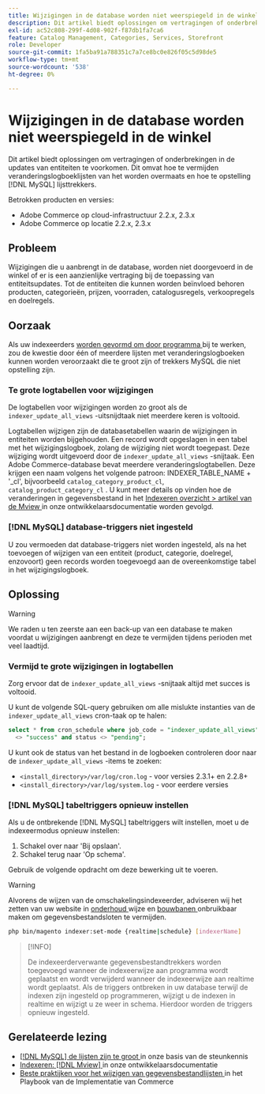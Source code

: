 ```yaml
---
title: Wijzigingen in de database worden niet weerspiegeld in de winkel
description: Dit artikel biedt oplossingen om vertragingen of onderbrekingen in de updates van entiteiten te voorkomen. Dit omvat hoe te om veranderingslogboeklijsten te vermijden van het krijgen van overmaatse en hoe te opstelling  [!DNL MySQL]  lijsttrekkers.
exl-id: ac52c808-299f-4d08-902f-f87db1fa7ca6
feature: Catalog Management, Categories, Services, Storefront
role: Developer
source-git-commit: 1fa5ba91a788351c7a7ce8bc0e826f05c5d98de5
workflow-type: tm+mt
source-wordcount: '538'
ht-degree: 0%

---
```


# Wijzigingen in de database worden niet weerspiegeld in de winkel

Dit artikel biedt oplossingen om vertragingen of onderbrekingen in de updates van entiteiten te voorkomen. Dit omvat hoe te vermijden veranderingslogboeklijsten van het worden overmaats en hoe te opstelling [!DNL MySQL] lijsttrekkers.

Betrokken producten en versies:

* Adobe Commerce op cloud-infrastructuur 2.2.x, 2.3.x
* Adobe Commerce op locatie 2.2.x, 2.3.x

## Probleem

Wijzigingen die u aanbrengt in de database, worden niet doorgevoerd in de winkel of er is een aanzienlijke vertraging bij de toepassing van entiteitsupdates. Tot de entiteiten die kunnen worden beïnvloed behoren producten, categorieën, prijzen, voorraden, catalogusregels, verkoopregels en doelregels.

## Oorzaak

Als uw indexeerders [ worden gevormd om door programma ](https://devdocs.magento.com/guides/v2.3/config-guide/cli/config-cli-subcommands-index.html#configure-indexers) bij te werken, zou de kwestie door één of meerdere lijsten met veranderingslogboeken kunnen worden veroorzaakt die te groot zijn of trekkers MySQL die niet opstelling zijn.

### Te grote logtabellen voor wijzigingen

De logtabellen voor wijzigingen worden zo groot als de `indexer_update_all_views` -uitsnijdtaak niet meerdere keren is voltooid.

Logtabellen wijzigen zijn de databasetabellen waarin de wijzigingen in entiteiten worden bijgehouden. Een record wordt opgeslagen in een tabel met het wijzigingslogboek, zolang de wijziging niet wordt toegepast. Deze wijziging wordt uitgevoerd door de `indexer_update_all_views` -snijtaak. Een Adobe Commerce-database bevat meerdere veranderingslogtabellen. Deze krijgen een naam volgens het volgende patroon: INDEXER\_TABLE\_NAME + &#39;\_cl&#39;, bijvoorbeeld `catalog_category_product_cl`, `catalog_product_category_cl` . U kunt meer details op vinden hoe de veranderingen in gegevensbestand in het [ Indexeren overzicht > artikel van de Mview ](https://devdocs.magento.com/guides/v2.3/extension-dev-guide/indexing.html#m2devgde-mview) in onze ontwikkelaarsdocumentatie worden gevolgd.

### [!DNL MySQL] database-triggers niet ingesteld

U zou vermoeden dat database-triggers niet worden ingesteld, als na het toevoegen of wijzigen van een entiteit (product, categorie, doelregel, enzovoort) geen records worden toegevoegd aan de overeenkomstige tabel in het wijzigingslogboek.

## Oplossing

>[!WARNING]
>
>We raden u ten zeerste aan een back-up van een database te maken voordat u wijzigingen aanbrengt en deze te vermijden tijdens perioden met veel laadtijd.

### Vermijd te grote wijzigingen in logtabellen

Zorg ervoor dat de `indexer_update_all_views` -snijtaak altijd met succes is voltooid.

U kunt de volgende SQL-query gebruiken om alle mislukte instanties van de `indexer_update_all_views` cron-taak op te halen:

```sql
select * from cron_schedule where job_code = "indexer_update_all_views" and status
  <> "success" and status <> "pending";
```

U kunt ook de status van het bestand in de logboeken controleren door naar de `indexer_update_all_views` -items te zoeken:

* `<install_directory>/var/log/cron.log` - voor versies 2.3.1+ en 2.2.8+
* `<install_directory>/var/log/system.log` - voor eerdere versies

### [!DNL MySQL] tabeltriggers opnieuw instellen

Als u de ontbrekende [!DNL MySQL] tabeltriggers wilt instellen, moet u de indexeermodus opnieuw instellen:

1. Schakel over naar &#39;Bij opslaan&#39;.
1. Schakel terug naar &#39;Op schema&#39;.

Gebruik de volgende opdracht om deze bewerking uit te voeren.

>[!WARNING]
>
>Alvorens de wijzen van de omschakelingsindexeerder, adviseren wij het zetten van uw website in [ onderhoud ](https://experienceleague.adobe.com/docs/commerce-operations/configuration-guide/setup/application-modes.html#maintenance-mode) wijze en [ bouwbanen ](https://experienceleague.adobe.com/docs/commerce-cloud-service/user-guide/configure/app/properties/crons-property.html#disable-cron-jobs) onbruikbaar maken om gegevensbestandsloten te vermijden.

```bash
php bin/magento indexer:set-mode {realtime|schedule} [indexerName]
```

>[!INFO]
>
>De indexeerderverwante gegevensbestandtrekkers worden toegevoegd wanneer de indexeerwijze aan programma wordt geplaatst en wordt verwijderd wanneer de indexeerwijze aan realtime wordt geplaatst. Als de triggers ontbreken in uw database terwijl de indexen zijn ingesteld op programmeren, wijzigt u de indexen in realtime en wijzigt u ze weer in schema. Hierdoor worden de triggers opnieuw ingesteld.

## Gerelateerde lezing

* [[!DNL MySQL]  de lijsten zijn te groot ](https://experienceleague.adobe.com/en/docs/commerce-knowledge-base/kb/troubleshooting/database/mysql-tables-are-too-large) in onze basis van de steunkennis
* [ Indexeren: [!DNL Mview] ](https://developer.adobe.com/commerce/php/development/components/indexing/#mview) in onze ontwikkelaarsdocumentatie
* [ Beste praktijken voor het wijzigen van gegevensbestandlijsten ](https://experienceleague.adobe.com/en/docs/commerce-operations/implementation-playbook/best-practices/development/modifying-core-and-third-party-tables#why-adobe-recommends-avoiding-modifications) in het Playbook van de Implementatie van Commerce
